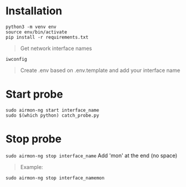 # Installation
```
python3 -m venv env
source env/bin/activate
pip install -r requirements.txt
```
> Get network interface names     

`iwconfig`    

> Create .env based on .env.template and add your interface name   

# Start probe   
```
sudo airmon-ng start interface_name
sudo $(which python) catch_probe.py
```
# Stop probe   

`sudo airmon-ng stop interface_name` Add 'mon' at the end (no space)    
> Example:    

`sudo airmon-ng stop interface_namemon`   